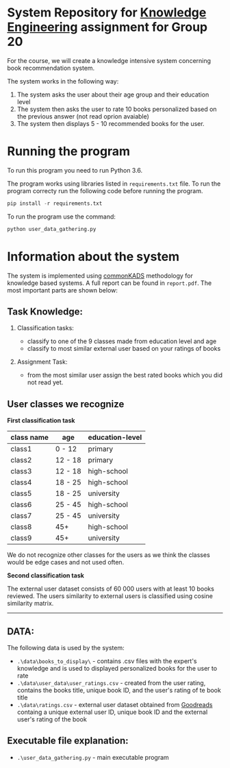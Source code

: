 # System Repository for  [Knowledge Engineering](https://studiegids.vu.nl/en/Master/2018-2019/computer-science/X_405099) assignment for Group 20

For the course, we will create a knowledge intensive system concerning book recommendation system. 

The system works in the following way:

1. The system asks the user about their age group and their education level
2. The system then asks the user to rate 10 books personalized based on the previous answer (not read oprion avaiable)
3. The system then displays 5 - 10 recommended books for the user.

# Running the program

To run this program you need to run Python 3.6.

The program works using libraries listed in ```requirements.txt``` file. To run the program correcty run the following code before running the program.

```python
pip install -r requirements.txt
```

To run the program use the command:

```python
python user_data_gathering.py
```

# Information about the system

The system is implemented using [commonKADS](https://commonkads.org/ "CommonKADS.org Main Page") methodology for knowledge based systems. A full report can be found in ```report.pdf```. The most important parts are shown below:

## Task Knowledge:

1. Classification tasks:
    - classify to one of the 9 classes made from education level and age 
    - classify to most similar external user based on your ratings of books
    
2. Assignment Task:
    - from the most similar user assign the best rated books which you did not read yet.
  

## User classes we recognize

**First classification task**

| class name|age|education-level|
|-----------------|---------|---------|
| class1 | 0 - 12 | primary  |
| class2 | 12 - 18 | primary |
| class3 | 12 - 18 | high-school |
| class4 | 18 - 25 | high-school |
| class5 | 18 - 25 | university |
| class6 | 25 - 45 | high-school |
| class7 | 25 - 45 | university |
| class8 | 45+ | high-school |
| class9 | 45+ | university |

We do not recognize other classes for the users as we think the classes would be edge cases and not used often.

**Second classification task**

The external user dataset consists of 60 000 users with at least 10 books reviewed. The users similarity to external users is classified using cosine similarity matrix.

---

## DATA: 

The following data is used by the system:
  - ```.\data\books_to_display\``` - contains .csv files with the expert's knowledge and is used to displayed personalized books for the user to rate
  - ```.\data\user_data\user_ratings.csv``` - created from the user rating, contains the books title, unique book ID, and the user's rating of te book title
  - ```.\data\ratings.csv``` - external user dataset obtained from [Goodreads](https://www.goodreads.com/ " Goodreads") containg a unique external user ID, unique book ID and the external user's rating of the book
  
## Executable file explanation: 
 - ```.\user_data_gathering.py``` - main executable program